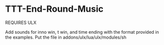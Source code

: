 TTT-End-Round-Music
===================

REQUIRES ULX

Add sounds for inno win, t win, and time ending with the format provided in the examples.
Put the file in addons/ulx/lua/ulx/modules/sh
